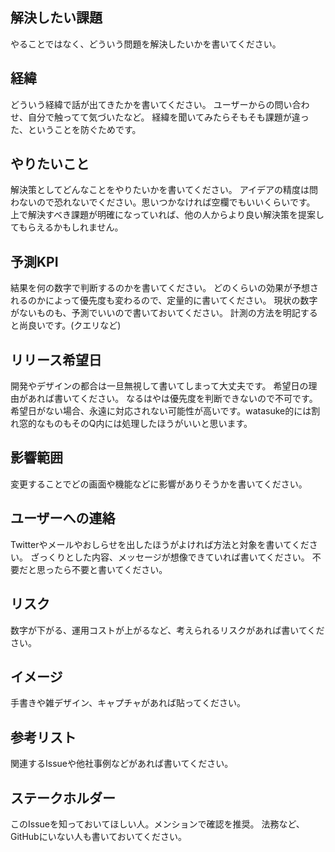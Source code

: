 ## 解決したい課題
やることではなく、どういう問題を解決したいかを書いてください。

## 経緯
どういう経緯で話が出てきたかを書いてください。
ユーザーからの問い合わせ、自分で触ってて気づいたなど。
経緯を聞いてみたらそもそも課題が違った、ということを防ぐためです。

## やりたいこと
解決策としてどんなことをやりたいかを書いてください。
アイデアの精度は問わないので恐れないでください。思いつかなければ空欄でもいいくらいです。
上で解決すべき課題が明確になっていれば、他の人からより良い解決策を提案してもらえるかもしれません。

## 予測KPI
結果を何の数字で判断するのかを書いてください。
どのくらいの効果が予想されるのかによって優先度も変わるので、定量的に書いてください。
現状の数字がないものも、予測でいいので書いておいてください。
計測の方法を明記すると尚良いです。(クエリなど)

## リリース希望日
開発やデザインの都合は一旦無視して書いてしまって大丈夫です。
希望日の理由があれば書いてください。
なるはやは優先度を判断できないので不可です。
希望日がない場合、永遠に対応されない可能性が高いです。watasuke的には割れ窓的なものもそのQ内には処理したほうがいいと思います。

## 影響範囲
変更することでどの画面や機能などに影響がありそうかを書いてください。

## ユーザーへの連絡
Twitterやメールやおしらせを出したほうがよければ方法と対象を書いてください。
ざっくりとした内容、メッセージが想像できていれば書いてください。
不要だと思ったら不要と書いてください。

## リスク
数字が下がる、運用コストが上がるなど、考えられるリスクがあれば書いてください。

## イメージ
手書きや雑デザイン、キャプチャがあれば貼ってください。

## 参考リスト
関連するIssueや他社事例などがあれば書いてください。

## ステークホルダー
このIssueを知っておいてほしい人。メンションで確認を推奨。
法務など、GitHubにいない人も書いておいてください。
